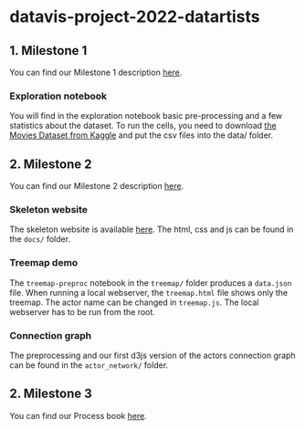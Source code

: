 # datavis-project-2022-datartists

## 1. Milestone 1

You can find our Milestone 1 description [here](DatArtists_Milestone1.pdf).

### Exploration notebook

You will find in the exploration notebook basic pre-processing and a few statistics about the dataset. To run the cells, you need to download [the Movies Dataset from Kaggle](https://www.kaggle.com/datasets/rounakbanik/the-movies-dataset) and put the csv files into the data/ folder.

## 2. Milestone 2

You can find our Milestone 2 description [here](DatArtists_Milestone2.pdf).

### Skeleton website

The skeleton website is available [here](https://com-480-data-visualization.github.io/datavis-project-2022-datartists/).
The html, css and js can be found in the `docs/` folder.

### Treemap demo

The `treemap-preproc` notebook in the `treemap/` folder produces a `data.json` file. When running a local webserver, the `treemap.html` file shows only the treemap. The actor name can be changed in `treemap.js`. The local webserver has to be run from the root.

### Connection graph

The preprocessing and our first d3js version of the actors connection graph can be found in the `actor_network/` folder.


## 2. Milestone 3

You can find our Process book [here](ProcessBook.pdf).

